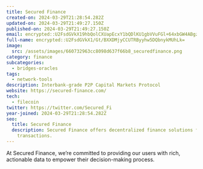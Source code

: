 ```yaml
---
title: Secured Finance
created-on: 2024-03-29T21:28:54.282Z
updated-on: 2024-03-29T21:49:27.150Z
published-on: 2024-03-29T21:49:27.150Z
email: encrypted::U2FsdGVkX19hbQolCXUapEcxY1bQDlKU1gbVVuFGl+64xbGW4ABgzBDtKKsXAnLO
full-name: encrypted::U2FsdGVkX1/Gt/BXXDMjyCCUTRByyhw5DQbnykMUhLk=
image:
  src: /assets/images/660732963cc8098d637f66b8_securedfinance.png
category: finance
subcategories:
  - bridges-oracles
tags:
  - network-tools
description: Interbank-grade P2P Capital Markets Protocol
website: https://secured-finance.com/
tech:
  - filecoin
twitter: https://twitter.com/Secured_Fi
year-joined: 2024-03-29T21:28:54.282Z
seo:
  title: Secured Finance
  description: Secured Finance offers decentralized finance solutions for secure
    transactions.
---
```


At Secured Finance, we’re committed to providing our users with rich, actionable data to empower their decision-making process.
